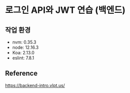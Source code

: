 # 로그인 API와 JWT 연습 (백엔드)

## 작업 환경

- nvm: 0.35.3
- node: 12.16.3
- Koa: 2.13.0
- eslint: 7.8.1

## Reference

https://backend-intro.vlpt.us/
